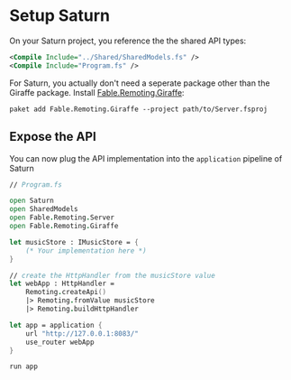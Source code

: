 # Setup Saturn
On your Saturn project, you reference the the shared API types:
```xml
<Compile Include="../Shared/SharedModels.fs" />
<Compile Include="Program.fs" />
```
For Saturn, you actually don't need a seperate package other than the Giraffe package. Install [Fable.Remoting.Giraffe](https://www.nuget.org/packages/Fable.Remoting.Giraffe/):
```
paket add Fable.Remoting.Giraffe --project path/to/Server.fsproj
```
## Expose the API
You can now plug the API implementation into the `application` pipeline of Saturn
```fs
// Program.fs

open Saturn
open SharedModels
open Fable.Remoting.Server
open Fable.Remoting.Giraffe

let musicStore : IMusicStore = {
    (* Your implementation here *)
} 

// create the HttpHandler from the musicStore value
let webApp : HttpHandler = 
    Remoting.createApi()
    |> Remoting.fromValue musicStore
    |> Remoting.buildHttpHandler

let app = application {
    url "http://127.0.0.1:8083/"
    use_router webApp
}

run app
```
